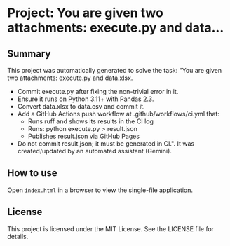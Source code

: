# Project: You are given two attachments: execute.py and data...
## Summary
This project was automatically generated to solve the task: "You are given two attachments: execute.py and data.xlsx.

- Commit execute.py after fixing the non-trivial error in it.
- Ensure it runs on Python 3.11+ with Pandas 2.3.
- Convert data.xlsx to data.csv and commit it.
- Add a GitHub Actions push workflow at .github/workflows/ci.yml that:
  - Runs ruff and shows its results in the CI log
  - Runs: python execute.py > result.json
  - Publishes result.json via GitHub Pages
- Do not commit result.json; it must be generated in CI.".
It was created/updated by an automated assistant (Gemini).
## How to use
Open `index.html` in a browser to view the single-file application.
## License
This project is licensed under the MIT License. See the LICENSE file for details.
